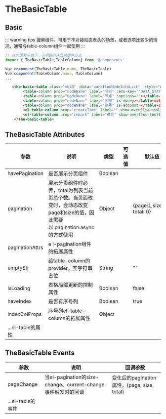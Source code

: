 # TheBasicTable

## Basic 

::: warning tips
 搜索组件，可用于不对接动态表头的场景，或者选项比较少的情况，通常与table-column组件一起使用
 :::


  ```js
 // 在大运营平台下，子项目引入公共组件方式
import { TheBasicTable,TableColumn} from '@components'

Vue.component(TheBasicTable.name, TheBasicTable)
Vue.component(TableColumn.name, TableColumn)
...
  ```

```html
   <the-basic-table class="mb20" :data="workflowNodeInfoList"  style="width: 100%">
        <table-column prop="nodeName" label="节点" :enu-key="'DATA_STATUS_OPEN_BANK_ACCOUNT'"></table-column>
        <table-column prop="nodeName" label="节点" :options=""></table-column>
        <table-column prop="nodeName" label="金额" is-money></table-column>
        <table-column prop="nodeName" label="账号" is-account></table-column>
        <el-table-column prop="createTime" label="" show-overflow-tooltip></el-table-column>
        <el-table-column prop="remark" label="备注" show-overflow-tooltip></el-table-column>
    </the-basic-table>
```

## TheBasicTable Attributes 

| 参数              | 说明                                                         | 类型    | 可选值 | 默认值                     |
| ----------------- | ------------------------------------------------------------ | ------- | ------ | -------------------------- |
| havePagination    | 是否展示分页组件                                             | Boolean |        |                            |
| pagination        | 展示分页组件时必传，total为列表当前页总个数。当页面改变时，会动态改变page和size的值，因此需要以:pagination.async的方式使用 | Object  |        | {page:1,size:10, total: 0} |
| paginationAttrs   | e l-pagination组件的拓展属性                                 |         |        |                            |
| emptyStr          | 给table-column的provider，空字符串占位                       | String  |        | ""                         |
| isLoading         | 表格局部更新的控制属性                                       | Boolean |        | false                      |
| haveIndex         | 是否有序号列                                                 | Boolean |        | true                       |
| indexColProps     | 序号列el-table-column的拓展属性                              | Object  |        |                            |
| ...el-table的属性 |                                                              |         |        |                            |

## TheBasicTable Events

| 参数              | 说明                                                         | 回调参数                                    |
| ----------------- | ------------------------------------------------------------ | ------------------------------------------- |
| pageChange        | 当el-pagination的size-change、current-change事件触发时的回调 | 变化后的pagination属性，{page, size, total} |
| ...el-table的事件 |                                                              |                                             |

